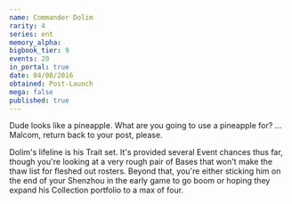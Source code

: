 ```yaml
---
name: Commander Dolim
rarity: 4
series: ent
memory_alpha:
bigbook_tier: 9
events: 20
in_portal: true
date: 04/08/2016
obtained: Post-Launch
mega: false
published: true
---
```


Dude looks like a pineapple. What are you going to use a pineapple for? ... Malcom, return back to your post, please. 

Dolim's lifeline is his Trait set. It's provided several Event chances thus far, though you're looking at a very rough pair of Bases that won't make the thaw list for fleshed out rosters. Beyond that, you're either sticking him on the end of your Shenzhou in the early game to go boom or hoping they expand his Collection portfolio to a max of four.
